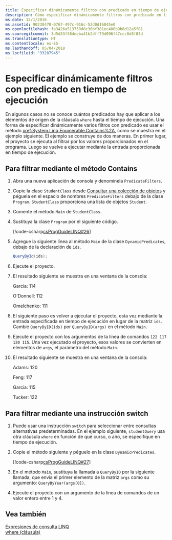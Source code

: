 ```yaml
---
title: Especificar dinámicamente filtros con predicado en tiempo de ejecución
description: Cómo especificar dinámicamente filtros con predicado en tiempo de ejecución.
ms.date: 12/1/2016
ms.assetid: 90238470-0767-497c-916c-52d0d16845e0
ms.openlocfilehash: fa3426a513758d8c30bf381ec480b9b8d12a5f81
ms.sourcegitcommit: 3d5d33f384eeba41b2dff79d096f47ccc8d8f03d
ms.translationtype: HT
ms.contentlocale: es-ES
ms.lasthandoff: 05/04/2018
ms.locfileid: "33287945"
---
```

# <a name="dynamically-specify-predicate-filters-at-runtime"></a>Especificar dinámicamente filtros con predicado en tiempo de ejecución

En algunos casos no se conoce cuántos predicados hay que aplicar a los elementos de origen de la cláusula `where` hasta el tiempo de ejecución. Una forma de especificar dinámicamente varios filtros con predicado es usar el método <xref:System.Linq.Enumerable.Contains%2A>, como se muestra en el ejemplo siguiente. El ejemplo se construye de dos maneras. En primer lugar, el proyecto se ejecuta al filtrar por los valores proporcionados en el programa. Luego se vuelve a ejecutar mediante la entrada proporcionada en tiempo de ejecución.  
  
## <a name="to-filter-by-using-the-contains-method"></a>Para filtrar mediante el método Contains  
  
1.  Abra una nueva aplicación de consola y denomínela `PredicateFilters`.  
  
2.  Copie la clase `StudentClass` desde [Consultar una colección de objetos](query-a-collection-of-objects.md) y péguela en el espacio de nombres `PredicateFilters` debajo de la clase `Program`. `StudentClass` proporciona una lista de objetos `Student`.  
  
3.  Comente el método `Main` de `StudentClass`.  
  
4.  Sustituya la clase `Program` por el siguiente código.  
  
     [!code-csharp[csProgGuideLINQ#26](../../../samples/snippets/csharp/concepts/linq/how-to-dynamically-specify-predicate-filters-at-runtime_1.cs)]  
  
5.  Agregue la siguiente línea al método `Main` de la clase `DynamicPredicates`, debajo de la declaración de `ids`.  
  
     ```csharp
     QueryById(ids);
     ```

6.  Ejecute el proyecto.  
  
7.  El resultado siguiente se muestra en una ventana de la consola:  
  
     Garcia: 114  
  
     O'Donnell: 112  
  
     Omelchenko: 111  
  
8.  El siguiente paso es volver a ejecutar el proyecto, esta vez mediante la entrada especificada en tiempo de ejecución en lugar de la matriz `ids`. Cambie `QueryByID(ids)` por `QueryByID(args)` en el método `Main`.  
  
9. Ejecute el proyecto con los argumentos de la línea de comandos `122 117 120 115`. Una vez ejecutado el proyecto, esos valores se convierten en elementos de `args`, el parámetro del método `Main`.  
  
10. El resultado siguiente se muestra en una ventana de la consola:  
  
     Adams: 120  
  
     Feng: 117  
  
     Garcia: 115  
  
     Tucker: 122  
  
## <a name="to-filter-by-using-a-switch-statement"></a>Para filtrar mediante una instrucción switch  
  
1.  Puede usar una instrucción `switch` para seleccionar entre consultas alternativas predeterminadas. En el ejemplo siguiente, `studentQuery` usa otra cláusula `where` en función de qué curso, o año, se especifique en tiempo de ejecución.  
  
2.  Copie el método siguiente y péguelo en la clase `DynamicPredicates`.  
  
     [!code-csharp[csProgGuideLINQ#27](../../../samples/snippets/csharp/concepts/linq//how-to-dynamically-specify-predicate-filters-at-runtime_2.cs)]  
  
3.  En el método `Main`, sustituya la llamada a `QueryByID` por la siguiente llamada, que envía el primer elemento de la matriz `args` como su argumento: `QueryByYear(args[0])`.  
  
4.  Ejecute el proyecto con un argumento de la línea de comandos de un valor entero entre 1 y 4.  
  
 
## <a name="see-also"></a>Vea también  
 [Expresiones de consulta LINQ](index.md)  
 [where (cláusula)](../language-reference/keywords/where-clause.md)

